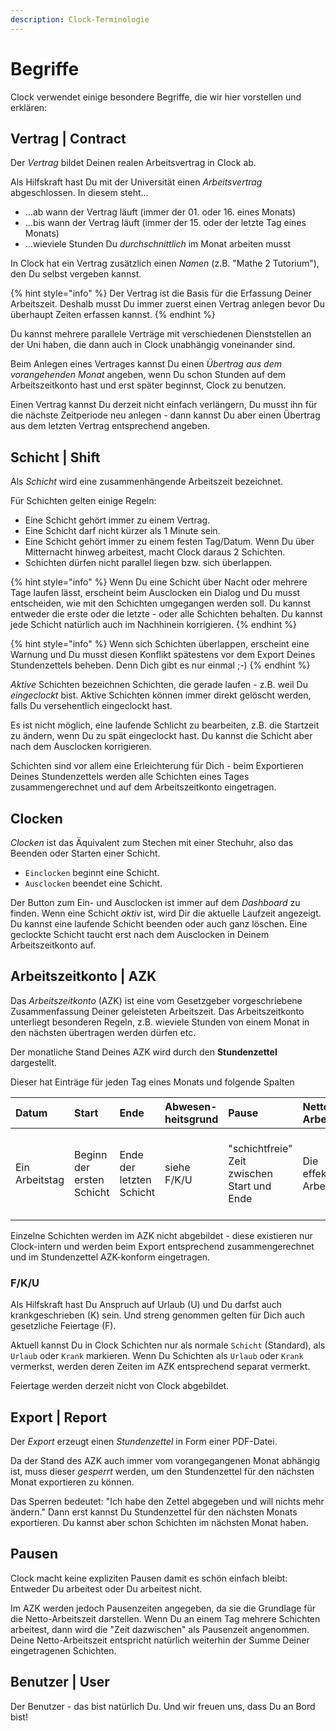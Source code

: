 ```yaml
---
description: Clock-Terminologie
---
```


# Begriffe

Clock verwendet einige besondere Begriffe, die wir hier vorstellen und erklären:

## Vertrag \| Contract

Der _Vertrag_ bildet Deinen realen Arbeitsvertrag in Clock ab.

Als Hilfskraft hast Du mit der Universität einen _Arbeitsvertrag_ abgeschlossen. In diesem steht...

* ...ab wann der Vertrag läuft \(immer der 01. oder 16. eines Monats\)
* ...bis wann der Vertrag läuft \(immer der 15. oder der letzte Tag eines Monats\)
* ...wieviele Stunden Du _durchschnittlich_ im Monat arbeiten musst

In Clock hat ein Vertrag zusätzlich einen _Namen_ \(z.B. "Mathe 2 Tutorium"\), den Du selbst vergeben kannst.

{% hint style="info" %}
Der Vertrag ist die Basis für die Erfassung Deiner Arbeitszeit. Deshalb musst Du immer zuerst einen Vertrag anlegen bevor Du überhaupt Zeiten erfassen kannst.
{% endhint %}

Du kannst mehrere parallele Verträge mit verschiedenen Dienststellen an der Uni haben, die dann auch in Clock unabhängig voneinander sind.

Beim Anlegen eines Vertrages kannst Du einen _Übertrag aus dem vorangehenden Monat_ angeben, wenn Du schon Stunden auf dem Arbeitszeitkonto hast und erst später beginnst, Clock zu benutzen.

Einen Vertrag kannst Du derzeit nicht einfach verlängern, Du musst ihn für die nächste Zeitperiode neu anlegen - dann kannst Du aber einen Übertrag aus dem letzten Vertrag entsprechend angeben.

## Schicht \|  Shift

Als _Schicht_ wird eine zusammenhängende Arbeitszeit bezeichnet.

Für Schichten gelten einige Regeln:

* Eine Schicht gehört immer zu einem Vertrag.
* Eine Schicht darf nicht kürzer als 1 Minute sein.
* Eine Schicht gehört immer zu einem festen Tag/Datum. Wenn Du über Mitternacht hinweg arbeitest, macht Clock daraus 2 Schichten.
* Schichten dürfen nicht parallel liegen bzw. sich überlappen.

{% hint style="info" %}
Wenn Du eine Schicht über Nacht oder mehrere Tage laufen lässt, erscheint beim Ausclocken ein Dialog und Du musst entscheiden, wie mit den Schichten umgegangen werden soll. Du kannst entweder die erste oder die letzte - oder alle Schichten behalten. Du kannst jede Schicht natürlich auch im Nachhinein korrigieren.
{% endhint %}

{% hint style="info" %}
Wenn sich Schichten überlappen, erscheint eine Warnung und Du musst diesen Konflikt spätestens vor dem Export Deines Stundenzettels beheben. Denn Dich gibt es nur einmal ;-\)
{% endhint %}

_Aktive_ Schichten bezeichnen Schichten, die gerade laufen - z.B. weil Du _eingeclockt_ bist. Aktive Schichten können immer direkt gelöscht werden, falls Du versehentlich eingeclockt hast. 

Es ist nicht möglich, eine laufende Schlicht zu bearbeiten, z.B. die Startzeit zu ändern, wenn Du zu spät eingeclockt hast. Du kannst die Schicht aber nach dem Ausclocken korrigieren.

Schichten sind vor allem eine Erleichterung für Dich - beim Exportieren Deines Stundenzettels werden alle Schichten eines Tages zusammengerechnet und auf dem Arbeitszeitkonto eingetragen.

## Clocken

_Clocken_ ist das Äquivalent zum Stechen mit einer Stechuhr, also das Beenden oder Starten einer Schicht.

* `Einclocken` beginnt eine Schicht.
* `Ausclocken` beendet eine Schicht.

Der Button zum Ein- und Ausclocken ist immer auf dem _Dashboard_ zu finden. Wenn eine Schicht _aktiv_ ist, wird Dir die aktuelle Laufzeit angezeigt. Du kannst eine laufende Schicht beenden oder auch ganz löschen. Eine geclockte Schicht taucht erst nach dem Ausclocken in Deinem Arbeitszeitkonto auf.

## Arbeitszeitkonto \| AZK

Das _Arbeitszeitkonto_ \(AZK\) ist eine vom Gesetzgeber vorgeschriebene Zusammenfassung Deiner geleisteten Arbeitszeit. Das Arbeitszeitkonto unterliegt besonderen Regeln, z.B. wieviele Stunden von einem Monat in den nächsten übertragen werden dürfen etc.

Der monatliche Stand Deines AZK wird durch den **Stundenzettel** dargestellt.

Dieser hat Einträge für jeden Tag eines Monats und folgende Spalten

| Datum | Start | Ende | Abwesen-heitsgrund | Pause | Netto-Arbeitszeit | F/K/U |
| :--- | :--- | :--- | :--- | :--- | :--- | :--- |
| Ein Arbeitstag | Beginn der ersten Schicht | Ende der letzten Schicht | siehe F/K/U | "schichtfreie" Zeit zwischen Start und Ende | Die effektive Arbeitszeit | Zeiten, die Feiertag, Krankheit oder Urlaub sind. |

Einzelne Schichten werden im AZK nicht abgebildet - diese existieren nur Clock-intern und werden beim Export entsprechend zusammengerechnet und im Stundenzettel AZK-konform eingetragen.

### F/K/U

Als Hilfskraft hast Du Anspruch auf Urlaub \(U\) und Du darfst auch krankgeschrieben \(K\) sein. Und streng genommen gelten für Dich auch gesetzliche Feiertage \(F\).

Aktuell kannst Du in Clock Schichten nur als normale `Schicht` \(Standard\), als `Urlaub` oder `Krank` markieren. Wenn Du Schichten als `Urlaub` oder `Krank` vermerkst, werden deren Zeiten im AZK entsprechend separat vermerkt. 

Feiertage werden derzeit nicht von Clock abgebildet.

## Export \| Report

Der _Export_ erzeugt einen _Stundenzettel_ in Form einer PDF-Datei.

Da der Stand des AZK auch immer vom vorangegangenen Monat abhängig ist, muss dieser _gesperrt_ werden, um den Stundenzettel für den nächsten Monat exportieren zu können. 

Das Sperren bedeutet: "Ich habe den Zettel abgegeben und will nichts mehr ändern." Dann erst kannst Du Stundenzettel für den nächsten Monats exportieren. Du kannst aber schon Schichten im nächsten Monat haben.

## Pausen

Clock macht keine expliziten Pausen damit es schön einfach bleibt: Entweder Du arbeitest oder Du arbeitest nicht.

Im AZK werden jedoch Pausenzeiten angegeben, da sie die Grundlage für die Netto-Arbeitszeit darstellen. Wenn Du an einem Tag mehrere Schichten arbeitest, dann wird die "Zeit dazwischen" als Pausenzeit angenommen. Deine Netto-Arbeitszeit entspricht natürlich weiterhin der Summe Deiner eingetragenen Schichten.

## Benutzer \| User

Der Benutzer - das bist natürlich Du. Und wir freuen uns, dass Du an Bord bist!

